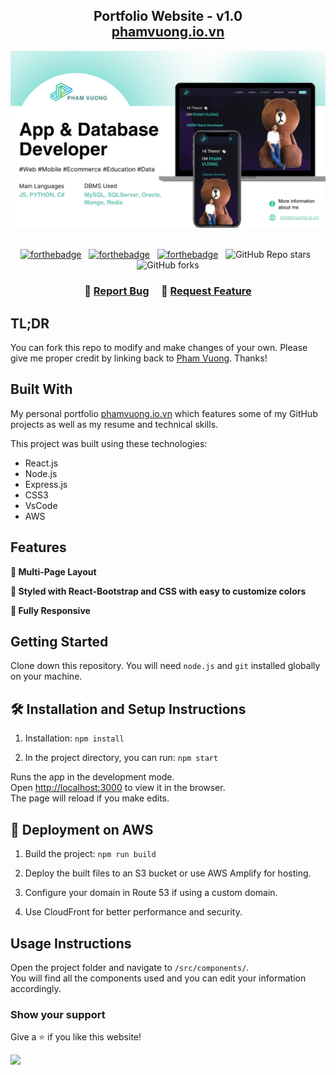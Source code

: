 
<h2 align="center">
  Portfolio Website - v1.0<br/>
  <a href="https://phamvuong.io.vn/" target="_blank">phamvuong.io.vn</a>
</h2>
<div align="center">
  <img alt="Demo" src="./Images/readme-img1.png" />
</div>

<br/>

<center>

[![forthebadge](https://forthebadge.com/images/badges/built-with-love.svg)](https://forthebadge.com) &nbsp;
[![forthebadge](https://forthebadge.com/images/badges/made-with-javascript.svg)](https://forthebadge.com) &nbsp;
[![forthebadge](https://forthebadge.com/images/badges/open-source.svg)](https://forthebadge.com) &nbsp;
![GitHub Repo stars](https://img.shields.io/github/stars/phamvuong2002/My_Portfolio?color=red&logo=github&style=for-the-badge) &nbsp;
![GitHub forks](https://img.shields.io/github/forks/phamvuong2002/My_Portfolio?color=red&logo=github&style=for-the-badge)

</center>

<h3 align="center">
    🔹
    <a href="https://github.com/phamvuong2002/My_Portfolio/issues">Report Bug</a> &nbsp; &nbsp;
    🔹
    <a href="https://github.com/phamvuong2002/My_Portfolio/issues">Request Feature</a>
</h3>

## TL;DR

You can fork this repo to modify and make changes of your own. Please give me proper credit by linking back to [Pham Vuong](https://github.com/phamvuong2002/My_Portfolio). Thanks!

## Built With

My personal portfolio <a href="https://phamvuong.io.vn/" target="_blank">phamvuong.io.vn</a> which features some of my GitHub projects as well as my resume and technical skills.<br/>

This project was built using these technologies:

- React.js
- Node.js
- Express.js
- CSS3
- VsCode
- AWS

## Features

**📖 Multi-Page Layout**

**🎨 Styled with React-Bootstrap and CSS with easy to customize colors**

**📱 Fully Responsive**

## Getting Started

Clone down this repository. You will need `node.js` and `git` installed globally on your machine.

## 🛠 Installation and Setup Instructions

1. Installation: `npm install`

2. In the project directory, you can run: `npm start`

Runs the app in the development mode.<br/>
Open [http://localhost:3000](http://localhost:3000) to view it in the browser.<br/>
The page will reload if you make edits.

## 🚀 Deployment on AWS

1. Build the project: `npm run build`

2. Deploy the built files to an S3 bucket or use AWS Amplify for hosting.

3. Configure your domain in Route 53 if using a custom domain.

4. Use CloudFront for better performance and security.

## Usage Instructions

Open the project folder and navigate to `/src/components/`. <br/>
You will find all the components used and you can edit your information accordingly.

### Show your support

Give a ⭐ if you like this website!

<a href="https://www.buymeacoffee.com/phamvuong"><img src="https://img.buymeacoffee.com/button-api/?text=Buy me a coffee&emoji=😍&slug=phamvuong&button_colour=40DCA5&font_colour=ffffff&font_family=Cookie&outline_colour=000000&coffee_colour=FFDD00" /></a>
